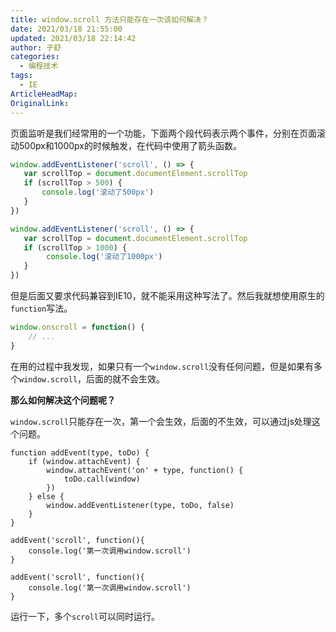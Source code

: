 ```yaml
---
title: window.scroll 方法只能存在一次该如何解决？
date: 2021/03/18 21:55:00
updated: 2021/03/18 22:14:42
author: 子舒
categories: 
  - 编程技术
tags: 
  - IE
ArticleHeadMap: 
OriginalLink: 
---
```



页面监听是我们经常用的一个功能，下面两个段代码表示两个事件，分别在页面滚动500px和1000px的时候触发，在代码中使用了箭头函数。

```js
window.addEventListener('scroll', () => {
   var scrollTop = document.documentElement.scrollTop 
   if (scrollTop > 500) {
       console.log('滚动了500px')
   }
})

window.addEventListener('scroll', () => {
   var scrollTop = document.documentElement.scrollTop 
   if (scrollTop > 1000) {
        console.log('滚动了1000px')
   }
})
```

但是后面又要求代码兼容到IE10，就不能采用这种写法了。然后我就想使用原生的`function`写法。

```js
window.onscroll = function() {
    // ...
}
```

在用的过程中我发现，如果只有一个`window.scroll`没有任何问题，但是如果有多个`window.scroll`，后面的就不会生效。

**那么如何解决这个问题呢？**

`window.scroll`只能存在一次，第一个会生效，后面的不生效，可以通过js处理这个问题。

```JS
function addEvent(type, toDo) {
    if (window.attachEvent) {
        window.attachEvent('on' + type, function() {
            toDo.call(window)
        })
    } else {
        window.addEventListener(type, toDo, false)
    }
}

addEvent('scroll', function(){
    console.log('第一次调用window.scroll')
}

addEvent('scroll', function(){
    console.log('第一次调用window.scroll')
}
```

运行一下，多个`scroll`可以同时运行。